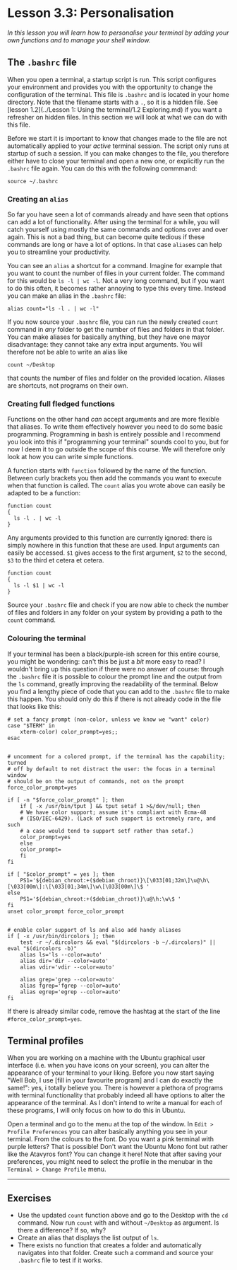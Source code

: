 # Lesson 3.3: Personalisation
*In this lesson you will learn how to personalise your terminal by adding your own functions and to manage your shell window.*

## The `.bashrc` file
When you open a terminal, a startup script is run. This script configures your environment and provides you with the opportunity to change the configuration of the terminal. This file is `.bashrc` and is located in your home directory. Note that the filename starts with a `.`, so it is a hidden file. See [lesson 1.2](../Lesson 1: Using the terminal/1.2 Exploring.md) if you want a refresher on hidden files. In this section we will look at what we can do with this file.

Before we start it is important to know that changes made to the file are not automatically applied to your *active* terminal session. The script only runs at startup of such a session. If you can make changes to the file, you therefore either have to close your terminal and open a new one, or explicitly run the `.bashrc` file again. You can do this with the following commmand:

```
source ~/.bashrc
```

### Creating an `alias`
So far you have seen a lot of commands already and have seen that options can add a lot of functionality. After using the terminal for a while, you will catch yourself using mostly the same commands and options over and over again. This is not a bad thing, but can become quite tedious if these commands are long or have a lot of options. In that case `alias`es can help you to streamline your productivity.

You can see an `alias` a shortcut for a command. Imagine for example that you want to count the number of files in your current folder. The command for this would be `ls -l | wc -l`. Not a very long command, but if you want to do this often, it becomes rather annoying to type this every time. Instead you can make an alias in the `.bashrc` file:

```
alias count="ls -l . | wc -l"
```

If you now source your `.bashrc` file, you can run the newly created `count` command in *any* folder to get the number of files and folders in that folder. You can make aliases for basically anything, but they have one mayor disadvantage: they cannot take any extra input arguments. You will therefore not be able to write an alias like

```
count ~/Desktop
```

that counts the number of files and folder on the provided location. Aliases are shortcuts, not programs on their own.

### Creating full fledged functions
Functions on the other hand *can* accept arguments and are more flexible that aliases. To write them effectively however you need to do some basic programming. Programming in bash is entirely possible and I recommend you look into this if "programming your terminal" sounds cool to you, but for now I deem it to go outside the scope of this course. We will therefore only look at how you can write simple functions.

A function starts with `function` followed by the name of the function. Between curly brackets you then add the commands you want to execute when that function is called. The `count` alias you wrote above can easily be adapted to be a function:

```
function count
{
  ls -l . | wc -l
}
```

Any arguments provided to this function are currently ignored: there is simply nowhere in this function that these are used. Input arguments can easily be accessed. `$1` gives access to the first argument, `$2` to the second, `$3` to the third et cetera et cetera.

```
function count
{
  ls -l $1 | wc -l
}
```

Source your `.bashrc` file and check if you are now able to check the number of files and folders in any folder on your system by providing a path to the `count` command.

### Colouring the terminal
If your terminal has been a black/purple-ish screen for this entire course, you might be wondering: can't this be just a *bit* more easy to read? I wouldn't bring up this question if there were no answer of course: through the `.bashrc` file it is possible to colour the prompt line and the output from the `ls` command, greatly improving the readability of the terminal. Below you find a lengthy piece of code that you can add to the `.bashrc` file to make this happen. You should only do this if there is not already code in the file that looks like this:

```
# set a fancy prompt (non-color, unless we know we "want" color)
case "$TERM" in
    xterm-color) color_prompt=yes;;
esac


# uncomment for a colored prompt, if the terminal has the capability; turned
# off by default to not distract the user: the focus in a terminal window
# should be on the output of commands, not on the prompt
force_color_prompt=yes

if [ -n "$force_color_prompt" ]; then
    if [ -x /usr/bin/tput ] && tput setaf 1 >&/dev/null; then
    # We have color support; assume it's compliant with Ecma-48
    # (ISO/IEC-6429). (Lack of such support is extremely rare, and such
    # a case would tend to support setf rather than setaf.)
    color_prompt=yes
    else
    color_prompt=
    fi
fi

if [ "$color_prompt" = yes ]; then
    PS1='${debian_chroot:+($debian_chroot)}\[\033[01;32m\]\u@\h\[\033[00m\]:\[\033[01;34m\]\w\[\033[00m\]\$ '
else
    PS1='${debian_chroot:+($debian_chroot)}\u@\h:\w\$ '
fi
unset color_prompt force_color_prompt


# enable color support of ls and also add handy aliases
if [ -x /usr/bin/dircolors ]; then
    test -r ~/.dircolors && eval "$(dircolors -b ~/.dircolors)" || eval "$(dircolors -b)"
    alias ls='ls --color=auto'
    alias dir='dir --color=auto'
    alias vdir='vdir --color=auto'

    alias grep='grep --color=auto'
    alias fgrep='fgrep --color=auto'
    alias egrep='egrep --color=auto'
fi
```

If there is already similar code, remove the hashtag at the start of the line `#force_color_prompt=yes`.

## Terminal profiles
When you are working on a machine with the Ubuntu graphical user interface (i.e. when you have icons on your screen), you can alter the appearance of your terminal to your liking. Before you now start saying "Well Bob, I use [fill in your favourite program] and I can do exactly the same!": yes, i totally believe you. There is however a plethora of programs with terminal functionality that probably indeed all have options to alter the appearance of the terminal. As I don't intend to write a manual for each of these programs, I will only focus on how to do this in Ubuntu.

Open a terminal and go to the menu at the top of the window. In `Edit > Profile Preferences` you can alter basically anything you see in your terminal. From the colours to the font. Do you want a pink terminal with purple letters? That is possible! Don't want the Ubuntu Mono font but rather like the Atavyros font? You can change it here! Note that after saving your preferences, you might need to select the profile in the menubar in the `Terminal > Change Profile` menu.

---
## Exercises
- Use the updated `count` function above and go to the Desktop with the `cd` command. Now run `count` with and without `~/Desktop` as argument. Is there a difference? If so, why?
- Create an alias that displays the list output of `ls`.
- There exists no function that creates a folder and automatically navigates into that folder. Create such a command and source your `.bashrc` file to test if it works.
